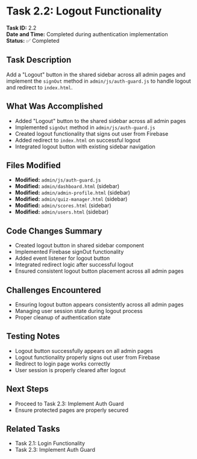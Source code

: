 # Task 2.2: Logout Functionality

**Task ID:** 2.2  
**Date and Time:** Completed during authentication implementation  
**Status:** ✅ Completed  

## Task Description
Add a "Logout" button in the shared sidebar across all admin pages and implement the `signOut` method in `admin/js/auth-guard.js` to handle logout and redirect to `index.html`.

## What Was Accomplished
- Added "Logout" button to the shared sidebar across all admin pages
- Implemented `signOut` method in `admin/js/auth-guard.js`
- Created logout functionality that signs out user from Firebase
- Added redirect to `index.html` on successful logout
- Integrated logout button with existing sidebar navigation

## Files Modified
- **Modified:** `admin/js/auth-guard.js`
- **Modified:** `admin/dashboard.html` (sidebar)
- **Modified:** `admin/admin-profile.html` (sidebar)
- **Modified:** `admin/quiz-manager.html` (sidebar)
- **Modified:** `admin/scores.html` (sidebar)
- **Modified:** `admin/users.html` (sidebar)

## Code Changes Summary
- Created logout button in shared sidebar component
- Implemented Firebase signOut functionality
- Added event listener for logout button
- Integrated redirect logic after successful logout
- Ensured consistent logout button placement across all admin pages

## Challenges Encountered
- Ensuring logout button appears consistently across all admin pages
- Managing user session state during logout process
- Proper cleanup of authentication state

## Testing Notes
- Logout button successfully appears on all admin pages
- Logout functionality properly signs out user from Firebase
- Redirect to login page works correctly
- User session is properly cleared after logout

## Next Steps
- Proceed to Task 2.3: Implement Auth Guard
- Ensure protected pages are properly secured

## Related Tasks
- Task 2.1: Login Functionality
- Task 2.3: Implement Auth Guard
